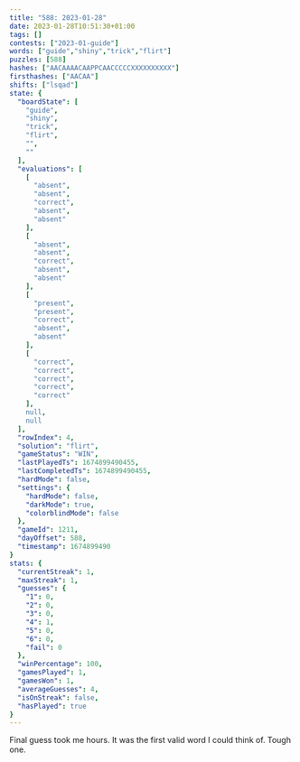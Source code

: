 ```yaml
---
title: "588: 2023-01-28"
date: 2023-01-28T10:51:30+01:00
tags: []
contests: ["2023-01-guide"]
words: ["guide","shiny","trick","flirt"]
puzzles: [588]
hashes: ["AACAAAACAAPPCAACCCCCXXXXXXXXXX"]
firsthashes: ["AACAA"]
shifts: ["lsqad"]
state: {
  "boardState": [
    "guide",
    "shiny",
    "trick",
    "flirt",
    "",
    ""
  ],
  "evaluations": [
    [
      "absent",
      "absent",
      "correct",
      "absent",
      "absent"
    ],
    [
      "absent",
      "absent",
      "correct",
      "absent",
      "absent"
    ],
    [
      "present",
      "present",
      "correct",
      "absent",
      "absent"
    ],
    [
      "correct",
      "correct",
      "correct",
      "correct",
      "correct"
    ],
    null,
    null
  ],
  "rowIndex": 4,
  "solution": "flirt",
  "gameStatus": "WIN",
  "lastPlayedTs": 1674899490455,
  "lastCompletedTs": 1674899490455,
  "hardMode": false,
  "settings": {
    "hardMode": false,
    "darkMode": true,
    "colorblindMode": false
  },
  "gameId": 1211,
  "dayOffset": 588,
  "timestamp": 1674899490
}
stats: {
  "currentStreak": 1,
  "maxStreak": 1,
  "guesses": {
    "1": 0,
    "2": 0,
    "3": 0,
    "4": 1,
    "5": 0,
    "6": 0,
    "fail": 0
  },
  "winPercentage": 100,
  "gamesPlayed": 1,
  "gamesWon": 1,
  "averageGuesses": 4,
  "isOnStreak": false,
  "hasPlayed": true
}
---
```

<!-- more -->
Final guess took me hours. It was the first valid word I could think of. Tough one. 
